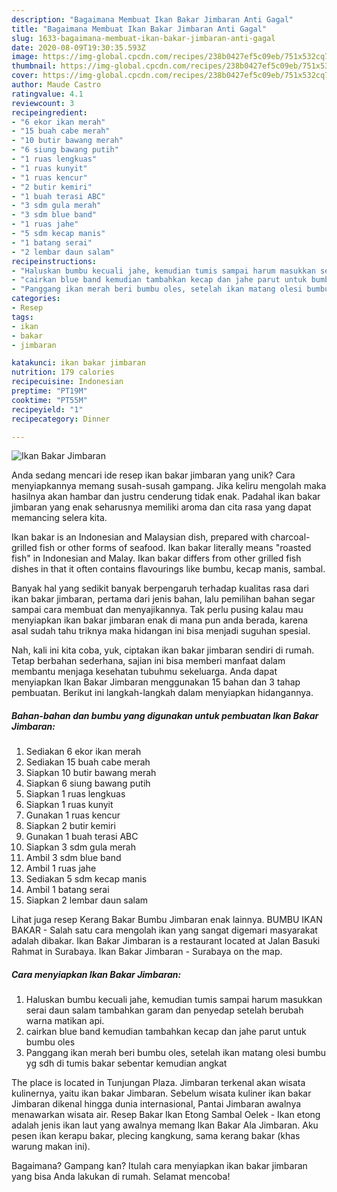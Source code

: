 ```yaml
---
description: "Bagaimana Membuat Ikan Bakar Jimbaran Anti Gagal"
title: "Bagaimana Membuat Ikan Bakar Jimbaran Anti Gagal"
slug: 1633-bagaimana-membuat-ikan-bakar-jimbaran-anti-gagal
date: 2020-08-09T19:30:35.593Z
image: https://img-global.cpcdn.com/recipes/238b0427ef5c09eb/751x532cq70/ikan-bakar-jimbaran-foto-resep-utama.jpg
thumbnail: https://img-global.cpcdn.com/recipes/238b0427ef5c09eb/751x532cq70/ikan-bakar-jimbaran-foto-resep-utama.jpg
cover: https://img-global.cpcdn.com/recipes/238b0427ef5c09eb/751x532cq70/ikan-bakar-jimbaran-foto-resep-utama.jpg
author: Maude Castro
ratingvalue: 4.1
reviewcount: 3
recipeingredient:
- "6 ekor ikan merah"
- "15 buah cabe merah"
- "10 butir bawang merah"
- "6 siung bawang putih"
- "1 ruas lengkuas"
- "1 ruas kunyit"
- "1 ruas kencur"
- "2 butir kemiri"
- "1 buah terasi ABC"
- "3 sdm gula merah"
- "3 sdm blue band"
- "1 ruas jahe"
- "5 sdm kecap manis"
- "1 batang serai"
- "2 lembar daun salam"
recipeinstructions:
- "Haluskan bumbu kecuali jahe, kemudian tumis sampai harum masukkan serai daun salam tambahkan garam dan penyedap setelah berubah warna matikan api."
- "cairkan blue band kemudian tambahkan kecap dan jahe parut untuk bumbu oles"
- "Panggang ikan merah beri bumbu oles, setelah ikan matang olesi bumbu yg sdh di tumis bakar sebentar kemudian angkat"
categories:
- Resep
tags:
- ikan
- bakar
- jimbaran

katakunci: ikan bakar jimbaran 
nutrition: 179 calories
recipecuisine: Indonesian
preptime: "PT19M"
cooktime: "PT55M"
recipeyield: "1"
recipecategory: Dinner

---
```



![Ikan Bakar Jimbaran](https://img-global.cpcdn.com/recipes/238b0427ef5c09eb/751x532cq70/ikan-bakar-jimbaran-foto-resep-utama.jpg)

Anda sedang mencari ide resep ikan bakar jimbaran yang unik? Cara menyiapkannya memang susah-susah gampang. Jika keliru mengolah maka hasilnya akan hambar dan justru cenderung tidak enak. Padahal ikan bakar jimbaran yang enak seharusnya memiliki aroma dan cita rasa yang dapat memancing selera kita.

Ikan bakar is an Indonesian and Malaysian dish, prepared with charcoal-grilled fish or other forms of seafood. Ikan bakar literally means &#34;roasted fish&#34; in Indonesian and Malay. Ikan bakar differs from other grilled fish dishes in that it often contains flavourings like bumbu, kecap manis, sambal.

Banyak hal yang sedikit banyak berpengaruh terhadap kualitas rasa dari ikan bakar jimbaran, pertama dari jenis bahan, lalu pemilihan bahan segar sampai cara membuat dan menyajikannya. Tak perlu pusing kalau mau menyiapkan ikan bakar jimbaran enak di mana pun anda berada, karena asal sudah tahu triknya maka hidangan ini bisa menjadi suguhan spesial.


Nah, kali ini kita coba, yuk, ciptakan ikan bakar jimbaran sendiri di rumah. Tetap berbahan sederhana, sajian ini bisa memberi manfaat dalam membantu menjaga kesehatan tubuhmu sekeluarga. Anda dapat menyiapkan Ikan Bakar Jimbaran menggunakan 15 bahan dan 3 tahap pembuatan. Berikut ini langkah-langkah dalam menyiapkan hidangannya.

<!--inarticleads1-->

##### Bahan-bahan dan bumbu yang digunakan untuk pembuatan Ikan Bakar Jimbaran:

1. Sediakan 6 ekor ikan merah
1. Sediakan 15 buah cabe merah
1. Siapkan 10 butir bawang merah
1. Siapkan 6 siung bawang putih
1. Siapkan 1 ruas lengkuas
1. Siapkan 1 ruas kunyit
1. Gunakan 1 ruas kencur
1. Siapkan 2 butir kemiri
1. Gunakan 1 buah terasi ABC
1. Siapkan 3 sdm gula merah
1. Ambil 3 sdm blue band
1. Ambil 1 ruas jahe
1. Sediakan 5 sdm kecap manis
1. Ambil 1 batang serai
1. Siapkan 2 lembar daun salam


Lihat juga resep Kerang Bakar Bumbu Jimbaran enak lainnya. BUMBU IKAN BAKAR - Salah satu cara mengolah ikan yang sangat digemari masyarakat adalah dibakar. Ikan Bakar Jimbaran is a restaurant located at Jalan Basuki Rahmat in Surabaya. Ikan Bakar Jimbaran - Surabaya on the map. 

<!--inarticleads2-->

##### Cara menyiapkan Ikan Bakar Jimbaran:

1. Haluskan bumbu kecuali jahe, kemudian tumis sampai harum masukkan serai daun salam tambahkan garam dan penyedap setelah berubah warna matikan api.
1. cairkan blue band kemudian tambahkan kecap dan jahe parut untuk bumbu oles
1. Panggang ikan merah beri bumbu oles, setelah ikan matang olesi bumbu yg sdh di tumis bakar sebentar kemudian angkat


The place is located in Tunjungan Plaza. Jimbaran terkenal akan wisata kulinernya, yaitu ikan bakar Jimbaran. Sebelum wisata kuliner ikan bakar Jimbaran dikenal hingga dunia internasional, Pantai Jimbaran awalnya menawarkan wisata air. Resep Bakar Ikan Etong Sambal Oelek - Ikan etong adalah jenis ikan laut yang awalnya memang Ikan Bakar Ala Jimbaran. Aku pesen ikan kerapu bakar, plecing kangkung, sama kerang bakar (khas warung makan ini). 

Bagaimana? Gampang kan? Itulah cara menyiapkan ikan bakar jimbaran yang bisa Anda lakukan di rumah. Selamat mencoba!
